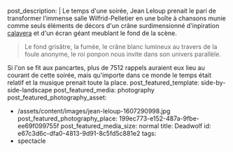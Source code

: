 post_description: |
  Le temps d'une soirée, Jean Leloup prenait le pari de transformer l’immense salle Wilfrid-Pelletier en une boîte à chansons munie comme seuls éléments de décors d'un crâne surdimensionné d'inpiration [calavera](https://fr.wikipedia.org/wiki/Calavera_(Mexique)) et d'un écran géant meublant le fond de la&nbsp;scène.
  
  > Le fond grisâtre, la fumée, le crâne blanc lumineux au travers de la foule anonyme, le roi ponpon nous invite dans son univers&nbsp;parallèle.
  
  Si l'on se fit aux pancartes, plus de 7512 rappels auraient eux lieu au courant de cette soirée, mais qu'importe dans ce monde le temps était relatif et la musique prenait toute la&nbsp;place.
post_featured_template: side-by-side-landscape
post_featured_media: photography
post_featured_photography_asset:
  - /assets/content/images/jean-leloup-1607290998.jpg
post_featured_photography_place: 199ec773-e152-487a-9fbe-ee69f099755f
post_featured_media_size: normal
title: Deadwolf
id: e67c3d6c-dfa0-4813-9d91-8c5fd5c881e2
tags:
  - spectacle
